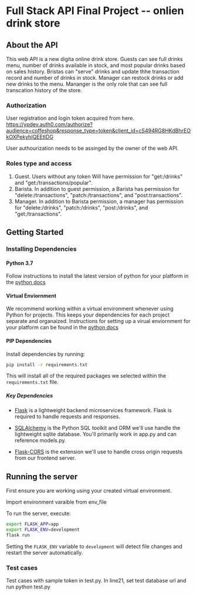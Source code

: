 # Full Stack API Final Project -- onlien drink store

## About the API
This web API is a new digita online drink store. Guests can see full drinks menu, number of drinks available in stock, and most popular drinks based on sales history. 
Bristas can "serve" drinks and update thhe transaction record and number of drinks in stock. Manager can restock drinks or add new drinks to the menu. Mananger is the only role that can see full transcation history of the store.

### Authorization
User registration and login token acquired from here. 
https://ypdev.auth0.com/authorize?audience=coffeshop&response_type=token&client_id=cS494RG8HKdBhrEOkOXPekyhIQEEtIDG

User authourization needs to be assinged by the owner of the web API. 

### Roles type and access
1. Guest. Users without any token Will have permission for "get:/drinks" and "get:/transactions/popular".
2. Barista. In addition to guest permission, a Barista has permission for "delete:/transactions", "patch:/transactions", and "post:transactions". 
3. Manager. In addition to Barista permission, a manager has permission for "delete:/drinks", "patch:/drinks", "post:/drinks", and "get:/transactions".



## Getting Started
### Installing Dependencies

#### Python 3.7

Follow instructions to install the latest version of python for your platform in the [python docs](https://docs.python.org/3/using/unix.html#getting-and-installing-the-latest-version-of-python)

#### Virtual Enviornment

We recommend working within a virtual environment whenever using Python for projects. This keeps your dependencies for each project separate and organaized. Instructions for setting up a virual enviornment for your platform can be found in the [python docs](https://packaging.python.org/guides/installing-using-pip-and-virtual-environments/)

#### PIP Dependencies

Install dependencies by running:

```bash
pip install -r requirements.txt
```

This will install all of the required packages we selected within the `requirements.txt` file.

##### Key Dependencies

- [Flask](http://flask.pocoo.org/)  is a lightweight backend microservices framework. Flask is required to handle requests and responses.

- [SQLAlchemy](https://www.sqlalchemy.org/) is the Python SQL toolkit and ORM we'll use handle the lightweight sqlite database. You'll primarily work in app.py and can reference models.py. 

- [Flask-CORS](https://flask-cors.readthedocs.io/en/latest/#) is the extension we'll use to handle cross origin requests from our frontend server. 

## Running the server

First ensure you are working using your created virtual environment.

Import environment varaible from  env_file

To run the server, execute:

```bash
export FLASK_APP=app
export FLASK_ENV=development
flask run
```

Setting the `FLASK_ENV` variable to `development` will detect file changes and restart the server automatically.

### Test cases
Test cases with sample token in test.py. In line21, set test database url and run python test.py 

